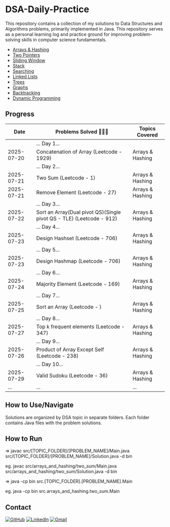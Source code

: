 # DSA-Daily-Practice 

This repository contains a collection of my solutions to Data Structures and Algorithms problems, primarily implemented in Java. This repository serves as a personal learning log and practice ground for improving problem-solving skills in computer science fundamentals.

* [Arrays & Hashing](Arrays%20&%20Hashing)
* [Two Pointers](Two%20Pointers)
* [Sliding Window](Sliding%20Window)
* [Stack](Stack)
* [Searching](Searching)
* [Linked Lists](Linked%20Lists)
* [Trees](Trees)
* [Graphs](Graphs)
* [Backtracking](Backtracking) 
* [Dynamic Programming](Dynamic%20Programming)

## Progress

| Date       | Problems Solved 🔨💪🏼                            | Topics Covered          |
|------------|--------------------------------------------------|-------------------------|
|            | ... Day 1...                                     |                         |
| 2025-07-20 |  Concatenation of Array (Leetcode - 1929)        | Arrays & Hashing        |
|            | ... Day 2...                                     |                         |
| 2025-07-21 |  Two Sum (Leetcode - 1)                          | Arrays & Hashing        |
| 2025-07-21 |  Remove Element (Leetcode - 27)                  | Arrays & Hashing        |
|            | ... Day 3...                                     |                         |
| 2025-07-22 |  Sort an Array(Dual pivot QS)(Single pivot QS - TLE) (Leetcode - 912)                  | Arrays & Hashing        |
|            | ... Day 4...                                     |                         |
| 2025-07-23 |  Design Hashset (Leetcode - 706)                 | Arrays & Hashing        |
|            | ... Day 5...                                     |                         |
| 2025-07-23 |  Design Hashmap (Leetcode - 706)                 | Arrays & Hashing        |
|            | ... Day 6...                                     |                         |
| 2025-07-24 |  Majority Element (Leetcode - 169)               | Arrays & Hashing        |
|            | ... Day 7...                                     |                         |
| 2025-07-25 | Sort an Array (Leetcode - )                      | Arrays & Hashing        |
|            | ... Day 8...                                     |                         |
| 2025-07-27 |  Top k frequent elements (Leetcode - 347)        | Arrays & Hashing        |
|            | ... Day 9...                                     |                         |
| 2025-07-26 |  Product of Array Except Self (Leetcode - 238)   | Arrays & Hashing        |
|            | ... Day 10...                                    |                         |
| 2025-07-29 |  Valid Sudoku (Leetcode - 36)                    | Arrays & Hashing        |
| ...        | ...                                              | ...                     |

## How to Use/Navigate

Solutions are organized by DSA topic in separate folders. Each folder contains Java files with the problem solutions.

## How to Run 
=> javac src/[TOPIC_FOLDER]/[PROBLEM_NAME]/Main.java src/[TOPIC_FOLDER]/[PROBLEM_NAME]/Solution.java -d bin

eg. javac src/arrays_and_hashing/two_sum/Main.java src/arrays_and_hashing/two_sum/Solution.java -d bin

 => java -cp bin src.[TOPIC_FOLDER].[PROBLEM_NAME].Main

eg. java -cp bin src.arrays_and_hashing.two_sum.Main

## Contact

[![GitHub](https://img.shields.io/badge/GitHub-181717?style=flat-square&logo=github&logoColor=ffffff)](https://github.com/Haririshikesh/)
[![LinkedIn](https://img.shields.io/badge/LinkedIn-0A66C2?style=flat-square&logo=linkedin&logoColor=ffffff)](https://www.linkedin.com/in/RishikeshKesavan/)
[![Gmail](https://img.shields.io/badge/Gmail-D14836?style=flat-square&logo=gmail&logoColor=ffffff)](mailto:haririshikeshk2003@gmail.com)
